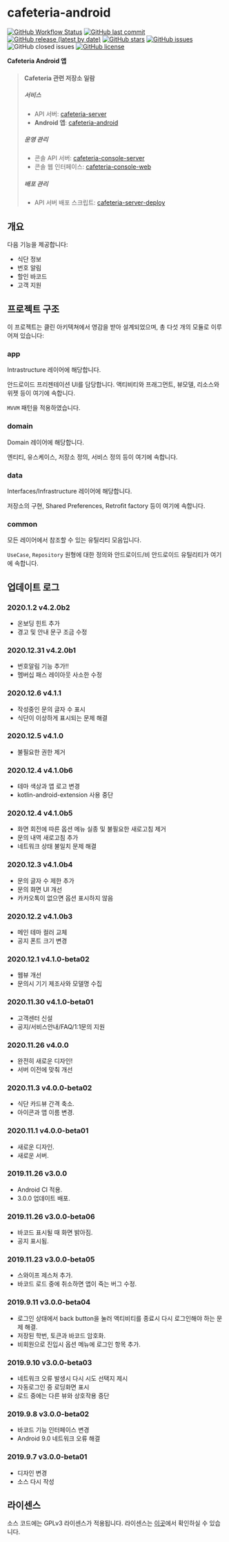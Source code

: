 # cafeteria-android

[![GitHub Workflow Status](https://img.shields.io/github/workflow/status/inu-appcenter/cafeteria-android/Android%20CI)](https://github.com/inu-appcenter/cafeteria-android/actions?query=workflow%3A%22Node.js+CI%22)
[![GitHub last commit](https://img.shields.io/github/last-commit/inu-appcenter/cafeteria-android)](https://github.com/inu-appcenter/cafeteria-android/commits)
[![GitHub release (latest by date)](https://img.shields.io/github/v/release/inu-appcenter/cafeteria-android)](https://github.com/inu-appcenter/cafeteria-android/releases/latest)
[![GitHub stars](https://img.shields.io/github/stars/inu-appcenter/cafeteria-android?style=shield)](https://github.com/inu-appcenter/cafeteria-android/stargazers)
[![GitHub issues](https://img.shields.io/github/issues/inu-appcenter/cafeteria-android)](https://github.com/inu-appcenter/cafeteria-android/issues)
![GitHub closed issues](https://img.shields.io/github/issues-closed/inu-appcenter/cafeteria-android)
[![GitHub license](https://img.shields.io/github/license/inu-appcenter/cafeteria-android)](https://github.com/inu-appcenter/cafeteria-android/blob/master/LICENSE)

**Cafeteria Android 앱**

> #### Cafeteria 관련 저장소 일람
>
> ##### 서비스
> - API 서버: [cafeteria-server](https://github.com/inu-appcenter/cafeteria-server)
> - **Android 앱**: [cafeteria-android](https://github.com/inu-appcenter/cafeteria-android)
>
> ##### 운영 관리
> - 콘솔 API 서버: [cafeteria-console-server](https://github.com/inu-appcenter/cafeteria-console-server)
> - 콘솔 웹 인터페이스: [cafeteria-console-web](https://github.com/inu-appcenter/cafeteria-console-web)
>
> ##### 배포 관리
> - API 서버 배포 스크립트: [cafeteria-server-deploy](https://github.com/inu-appcenter/cafeteria-server-deploy)

## 개요

다음 기능을 제공합니다:

- 식단 정보
- 번호 알림
- 할인 바코드
- 고객 지원

## 프로젝트 구조

이 프로젝트는 클린 아키텍쳐에서 영감을 받아 설계되었으며, 총 다섯 개의 모듈로 이루어져 있습니다:

### app

Intrastructure 레이어에 해당합니다.

안드로이드 프리젠테이션 UI를 담당합니다. 액티비티와 프래그먼트, 뷰모델, 리소스와 위젯 등이 여기에 속합니다.

`MVVM` 패턴을 적용하였습니다.

### domain

Domain 레이어에 해당합니다.

엔티티, 유스케이스, 저장소 정의, 서비스 정의 등이 여기에 속합니다.

### data

Interfaces/Infrastructure 레이어에 해당합니다.

저장소의 구현, Shared Preferences, Retrofit factory 등이 여기에 속합니다.

### common

모든 레이어에서 참조할 수 있는 유틸리티 모음입니다.

`UseCase`, `Repository` 원형에 대한 정의와 안드로이드/비 안드로이드 유틸리티가 여기에 속합니다.

## 업데이트 로그

### 2020.1.2 v4.2.0b2
- 온보딩 힌트 추가
- 경고 및 안내 문구 조금 수정

### 2020.12.31 v4.2.0b1
- 번호알림 기능 추가!!
- 멤버십 패스 레이아웃 사소한 수정

### 2020.12.6 v4.1.1
- 작성중인 문의 글자 수 표시
- 식단이 이상하게 표시되는 문제 해결

### 2020.12.5 v4.1.0
- 불필요한 권한 제거

### 2020.12.4 v4.1.0b6
- 테마 색상과 앱 로고 변경
- kotlin-android-extension 사용 중단

### 2020.12.4 v4.1.0b5
- 화면 회전에 따른 옵션 메뉴 실종 및 불필요한 새로고침 제거
- 문의 내역 새로고침 추가
- 네트워크 상태 불일치 문제 해결

### 2020.12.3 v4.1.0b4
- 문의 글자 수 제한 추가
- 문의 화면 UI 개선
- 카카오톡이 없으면 옵션 표시하지 않음

### 2020.12.2 v4.1.0b3
- 메인 테마 컬러 교체
- 공지 폰트 크기 변경

### 2020.12.1 v4.1.0-beta02
- 웹뷰 개선
- 문의시 기기 제조사와 모델명 수집

### 2020.11.30 v4.1.0-beta01
- 고객센터 신설
- 공지/서비스안내/FAQ/1:1문의 지원

### 2020.11.26 v4.0.0
- 완전히 새로운 디자인!
- 서버 이전에 맞춰 개선

### 2020.11.3 v4.0.0-beta02
- 식단 카드뷰 간격 축소.
- 아이콘과 앱 이름 변경.

### 2020.11.1 v4.0.0-beta01
- 새로운 디자인.
- 새로운 서버.

### 2019.11.26 v3.0.0
- Android CI 적용.
- 3.0.0 업데이트 배포.

### 2019.11.26 v3.0.0-beta06
- 바코드 표시될 때 화면 밝아짐.
- 공지 표시됨.

### 2019.11.23 v3.0.0-beta05
- 스와이프 제스처 추가.
- 바코드 로드 중에 취소하면 앱이 죽는 버그 수정.

### 2019.9.11 v3.0.0-beta04
- 로그인 상태에서 back button을 눌러 액티비티를 종료시 다시 로그인해야 하는 문제 해결.
- 저장된 학번, 토큰과 바코드 암호화.
- 비회원으로 진입시 옵션 메뉴에 로그인 항목 추가.

### 2019.9.10 v3.0.0-beta03
- 네트워크 오류 발생시 다시 시도 선택지 제시
- 자동로그인 중 로딩화면 표시
- 로드 중에는 다른 뷰와 상호작용 중단

### 2019.9.8 v3.0.0-beta02
- 바코드 기능 인터페이스 변경
- Android 9.0 네트워크 오류 해결

### 2019.9.7 v3.0.0-beta01
- 디자인 변경
- 소스 다시 작성

## 라이센스

소스 코드에는 GPLv3 라이센스가 적용됩니다. 라이센스는 [이곳](/LICENSE)에서 확인하실 수 있습니다.
